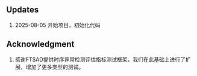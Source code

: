 

## Updates
1. 2025-08-05 开始项目，初始化代码


## Acknowledgment
1. 感谢FTSAD提供时序异常检测评估指标测试框架，我们在此基础上进行了扩展，增加了更多类型的测试。